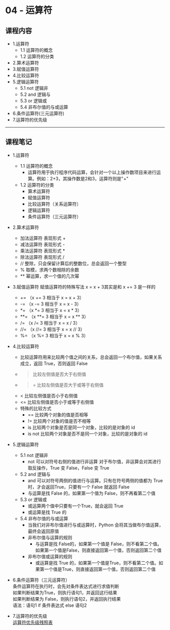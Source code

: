 # 04 - 运算符
## 课程内容
  - 1.运算符
    - 1.1 运算符的概念
    - 1.2 运算符的分类
  - 2.算术运算符
  - 3.赋值运算符
  - 4.比较运算符
  - 5.逻辑运算符
    - 5.1 not 逻辑非
    - 5.2 and 逻辑与
    - 5.3 or 逻辑或
    - 5.4 非布尔值的与或运算
  - 6.条件运算符(三元运算符)
  - 7.运算符的优先级
  
---

## 课程笔记
- 1.运算符
  - 1.1 运算符的概念
    - 运算符用于执行程序代码运算，会针对一个以上操作数项目来进行运算。例如：2+3，其操作数是2和3，运算符则是"+"
  - 1.2 运算符的分类
    - 算术运算符
    - 赋值运算符
    - 比较运算符（关系运算符）
    - 逻辑运算符
    - 条件运算符（三元运算符）
    
- 2.算术运算符
  - 加法运算符 表现形式 +
  - 减法运算符 表现形式 -
  - 乘法运算符 表现形式 *
  - 除法运算符 表现形式 /
  - // 整除，只会保留计算后的整数位，总会返回一个整型
  - % 取模，求两个数相除的余数
  - ** 幂运算，求一个值的几次幂
  
- 3.赋值运算符
赋值运算符的特殊写法 x = x + 3其实是和 x += 3 是一样的
  - += （x += 3 相当于 x = x + 3）
  - -= （x -= 3 相当于 x = x - 3）
  - *= （x *= 3 相当于 x = x * 3）
  - **= （x **= 3 相当于 x = x ** 3）
  - /= （x /= 3 相当于 x = x / 3）
  - //= （x //= 3 相当于 x = x // 3）
  - %= （x %= 3 相当于 x = x % 3）

- 4.比较运算符
  - 比较运算符用来比较两个值之间的关系，总会返回一个布尔值，如果关系成立，返回 True，否则返回 False
  - > 比较左侧值是否大于右侧值
  - >= 比较左侧值是否大于或等于右侧值
  - < 比较左侧值是否小于右侧值
  - <= 比较左侧值是否小于或等于右侧值
  - 特殊的比较方式
    - == 比较两个对象的值是否相等
    - != 比较两个对象的值是否不相等
    - is 比较两个对象是否是同一个对象，比较的是对象的 id
    - is not 比较两个对象是否不是同一个对象，比较的是对象的 id

- 5.逻辑运算符
  - 5.1 not 逻辑非
    - not 可以对符号右侧的值进行非运算 对于布尔值，非运算会对其进行取反操作，True 变 False，False 变 True
  - 5.2 and 逻辑与
    - and 可以对符号两侧的值进行与运算。只有在符号两侧的值都为 True 时，才会返回True，只要有一个 False 就返回 False
    - 与运算是找 False 的，如果第一个值为 False，则不再看第二个值
  - 5.3 or 逻辑或
    - 或运算两个值中只要有一个True，就会返回 True
    - 或运算是找 True 的
  - 5.4 非布尔值的与或运算
    - 当我们对非布尔值进行与或运算时，Python 会将其当做布尔值运算，最终会返回原值
    - 非布尔值与运算的规则
      - 与运算是找 False的，如果第一个值是 False，则不看第二个值。如果第一个值是False，则直接返回第一个值，否则返回第二个值
    - 非布尔值或运算的规则
      - 或运算是找 True 的，如果第一个值是True，则不看第二个值。如果第一个值是True，则直接返回第一个值，否则返回第二个值
      
- 6.条件运算符（三元运算符）<br>
条件运算符在执行时，会先对条件表达式进行求值判断<br>
如果判断结果为True，则执行语句1，并返回这行结果<br>
如果判断结果为 False，则执行语句2，并返回执行结果<br>
语法：语句1 if 条件表达式 else 语句2<br>

- 7.运算符的优先级<br>
[运算符优先级残照表](https://docs.python.org/3/reference/expressions.html#operator-precedence)

